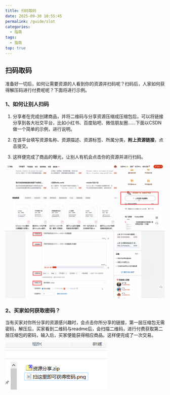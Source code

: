 ```yaml
---
title: 扫码取码
date: 2025-09-30 10:55:45
permalink: /guide/slot
categories:
  - 指南
tags:
  - 指南
top: true
---
```


## 扫码取码

准备好一切后，如何让需要资源的人看到你的资源并扫码呢？扫码后，人家如何获得解压码进行付费呢呢？下面将进行示例。

### 1、如何让别人扫码

1. 分享者在完成创建商品，并将二维码与分享资源压缩成压缩包后，可以将链接分享到各大社交平台，比如小红书、百度贴吧、微信朋友圈......下面以CSDN做一个简单的示例，进行说明。

2. 在该平台填写资源名称、资源描述、资源标签、所属分类，**附上资源链接**，点击提交。

3. 这样便完成了商品的曝光，让别人有机会点击你的资源并进行扫码。 

![](assert/tapd_32823805_1753149197_490%201.png)![](assert/tapd_32823805_1753149353_759.png)

### 2、买家如何获取密码？

当有买家对你所分享的资源感兴趣时，会点击你所分享的链接，第一层压缩包无需密码，解压后，买家看到二维码与readme后，会扫描二维码，进行付费获取第二层压缩包的密码，输入后，买家便能获得相应商品。这样便完成了一次交易。

![](assert/2025-08-20_140539.png)